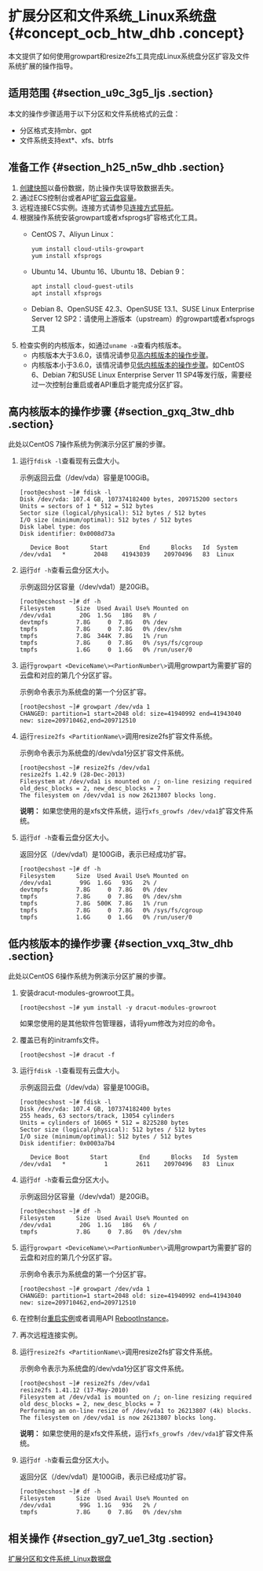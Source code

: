 # 扩展分区和文件系统\_Linux系统盘 {#concept_ocb_htw_dhb .concept}

本文提供了如何使用growpart和resize2fs工具完成Linux系统盘分区扩容及文件系统扩展的操作指导。

## 适用范围 {#section_u9c_3g5_ljs .section}

本文的操作步骤适用于以下分区和文件系统格式的云盘：

-   分区格式支持mbr、gpt
-   文件系统支持ext\*、xfs、btrfs

## 准备工作 {#section_h25_n5w_dhb .section}

1.  [创建快照](cn.zh-CN/快照/使用快照/创建快照.md#)以备份数据，防止操作失误导致数据丢失。
2.  通过ECS控制台或者API[扩容云盘容量](cn.zh-CN/块存储/云盘/扩容云盘/扩容云盘容量.md#)。
3.  远程连接ECS实例。连接方式请参见[连接方式导航](../../../../cn.zh-CN/实例/连接实例/连接方式导航.md#)。
4.  根据操作系统安装growpart或者xfsprogs扩容格式化工具。
    -   CentOS 7、Aliyun Linux：

        ``` {#codeblock_lnb_89n_iih}
        yum install cloud-utils-growpart
        yum install xfsprogs
        ```

    -   Ubuntu 14、Ubuntu 16、Ubuntu 18、Debian 9：

        ``` {#codeblock_x6x_nv9_rlb}
        apt install cloud-guest-utils
        apt install xfsprogs
        ```

    -   Debian 8、OpenSUSE 42.3、OpenSUSE 13.1、SUSE Linux Enterprise Server 12 SP2：请使用上游版本（upstream）的growpart或者xfsprogs工具
5.  检查实例的内核版本，如通过`uname -a`查看内核版本。
    -   内核版本大于3.6.0，该情况请参见[高内核版本的操作步骤](#section_gxq_3tw_dhb)。
    -   内核版本小于3.6.0，该情况请参见[低内核版本的操作步骤](#section_vxq_3tw_dhb)。如CentOS 6、Debian 7和SUSE Linux Enterprise Server 11 SP4等发行版，需要经过一次控制台重启或者API重启才能完成分区扩容。

## 高内核版本的操作步骤 {#section_gxq_3tw_dhb .section}

此处以CentOS 7操作系统为例演示分区扩展的步骤。

1.  运行`fdisk -l`查看现有云盘大小。

    示例返回云盘（/dev/vda）容量是100GiB。

    ``` {#codeblock_2wt_omi_qd8}
    [root@ecshost ~]# fdisk -l
    Disk /dev/vda: 107.4 GB, 107374182400 bytes, 209715200 sectors
    Units = sectors of 1 * 512 = 512 bytes
    Sector size (logical/physical): 512 bytes / 512 bytes
    I/O size (minimum/optimal): 512 bytes / 512 bytes
    Disk label type: dos
    Disk identifier: 0x0008d73a
    
       Device Boot      Start         End      Blocks   Id  System
    /dev/vda1   *        2048    41943039    20970496   83  Linux
    ```

2.  运行`df -h`查看云盘分区大小。

    示例返回分区容量（/dev/vda1）是20GiB。

    ``` {#codeblock_ui3_rtz_duk}
    [root@ecshost ~]# df -h
    Filesystem      Size  Used Avail Use% Mounted on
    /dev/vda1        20G  1.5G   18G   8% /
    devtmpfs        7.8G     0  7.8G   0% /dev
    tmpfs           7.8G     0  7.8G   0% /dev/shm
    tmpfs           7.8G  344K  7.8G   1% /run
    tmpfs           7.8G     0  7.8G   0% /sys/fs/cgroup
    tmpfs           1.6G     0  1.6G   0% /run/user/0
    ```

3.  运行`growpart <DeviceName\><PartionNumber\>`调用growpart为需要扩容的云盘和对应的第几个分区扩容。

    示例命令表示为系统盘的第一个分区扩容。

    ``` {#codeblock_5j1_isw_vt9}
    [root@ecshost ~]# growpart /dev/vda 1
    CHANGED: partition=1 start=2048 old: size=41940992 end=41943040 new: size=209710462,end=209712510
    ```

4.  运行`resize2fs <PartitionName\>`调用resize2fs扩容文件系统。

    示例命令表示为系统盘的/dev/vda1分区扩容文件系统。

    ``` {#codeblock_ojc_rie_69u}
    [root@ecshost ~]# resize2fs /dev/vda1
    resize2fs 1.42.9 (28-Dec-2013)
    Filesystem at /dev/vda1 is mounted on /; on-line resizing required
    old_desc_blocks = 2, new_desc_blocks = 7
    The filesystem on /dev/vda1 is now 26213807 blocks long.
    ```

    **说明：** 如果您使用的是xfs文件系统，运行`xfs_growfs /dev/vda1`扩容文件系统。

5.  运行`df -h`查看云盘分区大小。

    返回分区（/dev/vda1）是100GiB，表示已经成功扩容。

    ``` {#codeblock_dxd_5wk_ijc}
    [root@ecshost ~]# df -h
    Filesystem      Size  Used Avail Use% Mounted on
    /dev/vda1        99G  1.6G   93G   2% /
    devtmpfs        7.8G     0  7.8G   0% /dev
    tmpfs           7.8G     0  7.8G   0% /dev/shm
    tmpfs           7.8G  500K  7.8G   1% /run
    tmpfs           7.8G     0  7.8G   0% /sys/fs/cgroup
    tmpfs           1.6G     0  1.6G   0% /run/user/0
    ```


## 低内核版本的操作步骤 {#section_vxq_3tw_dhb .section}

此处以CentOS 6操作系统为例演示分区扩展的步骤。

1.  安装dracut-modules-growroot工具。

    ``` {#codeblock_spo_ed5_l62}
    [root@ecshost ~]# yum install -y dracut-modules-growroot
    ```

    如果您使用的是其他软件包管理器，请将yum修改为对应的命令。

2.  覆盖已有的initramfs文件。

    ``` {#codeblock_fez_t5m_qh6}
    [root@ecshost ~]# dracut -f
    ```

3.  运行`fdisk -l`查看现有云盘大小。

    示例返回云盘（/dev/vda）容量是100GiB。

    ``` {#codeblock_89d_7qe_lf3}
    [root@ecshost ~]# fdisk -l
    Disk /dev/vda: 107.4 GB, 107374182400 bytes
    255 heads, 63 sectors/track, 13054 cylinders
    Units = cylinders of 16065 * 512 = 8225280 bytes
    Sector size (logical/physical): 512 bytes / 512 bytes
    I/O size (minimum/optimal): 512 bytes / 512 bytes
    Disk identifier: 0x0003a7b4
    
       Device Boot      Start         End      Blocks   Id  System
    /dev/vda1   *           1        2611    20970496   83  Linux
    ```

4.  运行`df -h`查看云盘分区大小。

    示例返回分区容量（/dev/vda1）是20GiB。

    ``` {#codeblock_0fw_5w3_4d9}
    [root@ecshost ~]# df -h
    Filesystem      Size  Used Avail Use% Mounted on
    /dev/vda1        20G  1.1G   18G   6% /
    tmpfs           7.8G     0  7.8G   0% /dev/shm
    ```

5.  运行`growpart <DeviceName\><PartionNumber\>`调用growpart为需要扩容的云盘和对应的第几个分区扩容。

    示例命令表示为系统盘的第一个分区扩容。

    ``` {#codeblock_6lb_aln_3fy}
    [root@ecshost ~]# growpart /dev/vda 1
    CHANGED: partition=1 start=2048 old: size=41940992 end=41943040 new: size=209710462,end=209712510
    ```

6.  在控制台[重启实例](../../../../cn.zh-CN/实例/管理实例/重启实例.md#)或者调用API [RebootInstance](../../../../cn.zh-CN/API参考/实例/RebootInstance.md#)。
7.  再次远程连接实例。
8.  运行`resize2fs <PartitionName\>`调用resize2fs扩容文件系统。

    示例命令表示为系统盘的/dev/vda1分区扩容文件系统。

    ``` {#codeblock_9ma_xwj_r94}
    [root@ecshost ~]# resize2fs /dev/vda1
    resize2fs 1.41.12 (17-May-2010)
    Filesystem at /dev/vda1 is mounted on /; on-line resizing required
    old desc_blocks = 2, new_desc_blocks = 7
    Performing an on-line resize of /dev/vda1 to 26213807 (4k) blocks.
    The filesystem on /dev/vda1 is now 26213807 blocks long.
    ```

    **说明：** 如果您使用的是xfs文件系统，运行`xfs_growfs /dev/vda1`扩容文件系统。

9.  运行`df -h`查看云盘分区大小。

    返回分区（/dev/vda1）是100GiB，表示已经成功扩容。

    ``` {#codeblock_x71_1oh_4rb}
    [root@ecshost ~]# df -h
    Filesystem      Size  Used Avail Use% Mounted on
    /dev/vda1        99G  1.1G   93G   2% /
    tmpfs           7.8G     0  7.8G   0% /dev/shm
    ```


## 相关操作 {#section_gy7_ue1_3tg .section}

[扩展分区和文件系统\_Linux数据盘](cn.zh-CN/块存储/云盘/扩容云盘/扩展分区和文件系统_Linux数据盘.md#)

